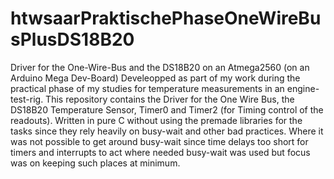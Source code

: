 # htwsaarPraktischePhaseOneWireBusPlusDS18B20
Driver for the One-Wire-Bus and the DS18B20 on an Atmega2560 (on an Arduino Mega Dev-Board)
Develeopped as part of my work during the practical phase of my studies for temperature measurements in an engine-test-rig.
This repository contains the Driver for the One Wire Bus, the DS18B20 Temperature Sensor, Timer0 and Timer2 (for Timing control of the readouts).
Written in pure C without using the premade libraries for the tasks since they rely heavily on busy-wait and other bad practices. Where 
it was not possible to get around busy-wait since time delays too short for timers and interrupts to act where needed busy-wait was used but focus
was on keeping such places at minimum.
